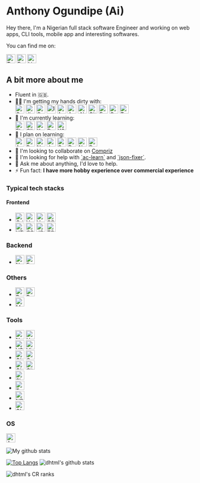 # Anthony Ogundipe (Ai)

Hey there, I'm a Nigerian full stack software Engineer and working on web apps, CLI tools, mobile app and interesting softwares.

You can find me on:

<p>
  <a href="https://twitter.com/misterdhtml"><img src="https://github.com/dhtml/dhtml/blob/master/assets/twitter.svg" width="24px" alt="Twitter"></a>
  <a href="https://www.facebook.com/dhtml4ever"><img src="https://github.com/dhtml/dhtml/blob/master/assets/facebook.svg" width="24px" alt="Facebook"></a>
  <a href="https://www.linkedin.com/in/anthonyogundipe"><img src="https://github.com/dhtml/dhtml/blob/master/assets/linkedin.svg" width="24px" alt="Linkedin"></a>
</p>

## A bit more about me

<ul>
  <li>Fluent in 🇬🇧.</li>
  <li>
    👨‍💻 I'm getting my hands dirty with:<br>
    <img src="https://github.com/dhtml/dhtml/blob/master/assets/quasar.svg" width="24px" alt="Quasar">
    <img src="https://github.com/dhtml/dhtml/blob/master/assets/jirasoftware.svg" width="24px" alt="Jira Software">
    <img src="https://github.com/dhtml/dhtml/blob/master/assets/confluence.svg" width="24px" alt="Confluence">
    <img src="https://github.com/dhtml/dhtml/blob/master/assets/ionic.svg" width="24px" alt="Ionic">
    <img src="https://github.com/dhtml/dhtml/blob/master/assets/aws.svg" width="24px" alt="AWS">
    <img src="https://github.com/dhtml/dhtml/blob/master/assets/angular.svg" width="24px" alt="Angular">
    <img src="https://github.com/dhtml/dhtml/blob/master/assets/dot-net.svg" width="24px" alt=".NET Core">
    <img src="https://github.com/dhtml/dhtml/blob/master/assets/gitlab.svg" width="24px" alt="GitLab">
    <img src="https://github.com/dhtml/dhtml/blob/master/assets/fastify.svg" width="24px" alt="Fastify">
    <img src="https://github.com/dhtml/dhtml/blob/master/assets/capacitor.svg" width="24px" alt="Capacitor">
    <img src="https://github.com/dhtml/dhtml/blob/master/assets/terraform.svg" width="24px" alt="Terraform">
  </li>
  <li>
    🌱 I'm currently learning:<br>
    <img src="https://github.com/dhtml/dhtml/blob/master/assets/flutter.svg" width="24px" alt="Flutter">
    <img src="https://github.com/dhtml/dhtml/blob/master/assets/clickup.svg" width="24px" alt="ClickUp">
    <img src="https://github.com/dhtml/dhtml/blob/master/assets/xero.svg" width="24px" alt="Xero">
    <img src="https://github.com/dhtml/dhtml/blob/master/assets/docker.svg" width="24px" alt="Docker">
    <img src="https://github.com/dhtml/dhtml/blob/master/assets/kubernetes.svg" width="24px" alt="K8s">
  </li>
  <li>
    🌱 I plan on learning:<br>
    <img src="https://github.com/dhtml/dhtml/blob/master/assets/ansible.svg" width="24px" alt="Ansible">
    <img src="https://github.com/dhtml/dhtml/blob/master/assets/rust.svg" width="24px" alt="Rust">
    <a href="https://github.com/neutralinojs/neutralinojs"><img src="https://github.com/dhtml/dhtml/blob/master/assets/neutralinojs.svg" width="24px" alt="Neutralino"></a>
    <img src="https://github.com/dhtml/dhtml/blob/master/assets/juce.svg" width="24px" alt="Juce">
    <img src="https://github.com/dhtml/dhtml/blob/master/assets/go.svg" width="24px" alt="Go">
    <img src="https://github.com/dhtml/dhtml/blob/master/assets/deno.svg" width="24px" alt="Deno">
    <img src="https://github.com/dhtml/dhtml/blob/master/assets/nativescript.svg" width="24px" alt="NativeScript">
    <img src="https://github.com/dhtml/dhtml/blob/master/assets/prometheus.svg" width="24px" alt="Prometheus">
  </li>
  <li>
    👯 I'm looking to collaborate on <a href="https://github.com/dhtml/Compriz">Compriz</a>
  </li>
  <li>
    🤝 I'm looking for help with <a href="https://github.com/all-contributors/ac-learn">`ac-learn`</a> and <a href="https://github.com/dhtml/json-fixer">`json-fixer`</a>.
  </li>
  <li>
    💬 Ask me about anything, I'd love to help.
    <!-- Especially Vue.js, Software Architecture, Gridsome, Speedcubing, application type decision -->
  </li>
  <!-- <li>
    📝 I often write articles on <a href="https://medium.com/@B.Max">https://medium.com/@B.Max</a>
  </li> -->
  <li>⚡ Fun fact: <strong>I have more hobby experience over commercial experience</strong></li>
</ul>
<!-- - 🔭 I'm currently working on [MBerkmann](https://github.com/dhtml/mberkmann) -->

### Typical tech stacks

#### Frontend

- <img src="https://github.com/dhtml/dhtml/blob/master/assets/gridsome.svg" width="24px" alt="Gridsome"> <img src="https://github.com/dhtml/dhtml/blob/master/assets/vue-dot-js.svg" width="24px" alt="Vue.js"> <img src="https://github.com/dhtml/dhtml/blob/master/assets/vuetify.svg" width="24px" alt="Vuetify"> <img src="https://github.com/dhtml/dhtml/blob/master/assets/sass.svg" width="24px" alt="SCSS">
- <img src="https://github.com/dhtml/dhtml/blob/master/assets/html5.svg" width="24px" alt="HTML5"> <img src="https://github.com/dhtml/dhtml/blob/master/assets/css3.svg" width="24px" alt="CSS3"> <img src="https://github.com/dhtml/dhtml/blob/master/assets/javascript.svg" width="24px" alt="JS"> <img src="https://github.com/dhtml/dhtml/blob/master/assets/typescript.svg" width="24px" alt="TS">

### Backend

- <img src="https://github.com/dhtml/dhtml/blob/master/assets/node-dot-js.svg" width="24px" alt="Node.js"> <img src="https://github.com/dhtml/dhtml/blob/master/assets/express.svg" width="24px" alt="Express.js">

### Others

- <img src="https://github.com/dhtml/dhtml/blob/master/assets/python.svg" width="24px" alt="Python"> <img src="https://github.com/dhtml/dhtml/blob/master/assets/gnubash.svg" width="24px" alt="Bash">
- <img src="https://github.com/dhtml/dhtml/blob/master/assets/markdown.svg" width="24px" alt="Markdown">

### Tools

- <img src="https://github.com/dhtml/dhtml/blob/master/assets/netlify.svg" width="24px" alt="Netlify"> <img src="https://github.com/dhtml/dhtml/blob/master/assets/heroku.svg" width="24px" alt="Heroku">
- <img src="https://github.com/dhtml/dhtml/blob/master/assets/visualstudiocode.svg" width="24px" alt="VSCode"> <img src="https://github.com/dhtml/dhtml/blob/master/assets/vim.svg" width="24px" alt="Vim">
- <img src="https://github.com/dhtml/dhtml/blob/master/assets/github.svg" width="24px" alt="GitHub"> <img src="https://github.com/dhtml/dhtml/blob/master/assets/googledrive.svg" width="24px" alt="Google Drive">
- <img src="https://github.com/dhtml/dhtml/blob/master/assets/git.svg" width="24px" alt="Git"> <img src="https://github.com/dhtml/dhtml/blob/master/assets/gitkraken.svg" width="24px" alt="GitKraken">
- <img src="https://github.com/dhtml/dhtml/blob/master/assets/slack.svg" width="24px" alt="Slack">
- <img src="https://github.com/dhtml/dhtml/blob/master/assets/trello.svg" width="24px" alt="Trello">
- <img src="https://github.com/dhtml/dhtml/blob/master/assets/npm.svg" width="24px" alt="NPM">
- <img src="https://github.com/dhtml/dhtml/blob/master/assets/gimp.svg" width="24px" alt="GIMP">

### OS

<img src="https://github.com/dhtml/dhtml/blob/master/assets/archlinux.svg" width="24px" alt="ArchLinux">

![My github stats](https://github-readme-stats.vercel.app/api?username=dhtml&show_icons=true&hide_border=true&theme=tokyonight)

[![Top Langs](https://github-readme-stats.vercel.app/api/top-langs/?username=dhtml)](https://github.com/anuraghazra/github-readme-stats)
![dhtml's github stats](https://cr-skills-chart-widget.azurewebsites.net/api/api?username=dhtml&width=820&tooltip=true&active-skills="HTML,%20CSS,%20JSON,%20JavaScript,%20Python,%20SCSS,%20Shell,%20TypeScript,%20Vue,%20Jupyter%20Notebook,%20Dockerfile,%20Batchfile,%20C#,%20Java,Dart")

<!-- https://docs.codersrank.io/widgets/skills-chart-widget/ -->

![dhtml's CR ranks](https://cr-ss-service.azurewebsites.net/api/ScreenShot?widget=summary&username=dhtml&show-avatar=false)
